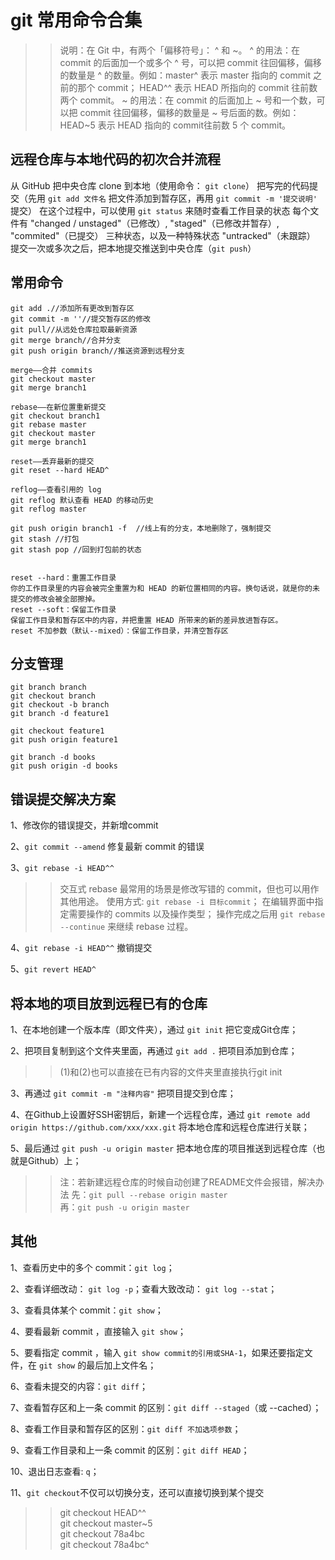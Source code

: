 # git 常用命令合集


>> 说明：在 Git 中，有两个「偏移符号」： ^ 和 ~。
^ 的用法：在 commit 的后面加一个或多个 ^ 号，可以把 commit 往回偏移，偏移的数量是 ^ 的数量。例如：master^ 表示 master 指向的 commit 之前的那个 commit； HEAD^^ 表示 HEAD 所指向的 commit 往前数两个 commit。
~ 的用法：在 commit 的后面加上 ~ 号和一个数，可以把 commit 往回偏移，偏移的数量是 ~ 号后面的数。例如：HEAD~5 表示 HEAD 指向的 commit往前数 5 个 commit。

## 远程仓库与本地代码的初次合并流程

从 GitHub 把中央仓库 clone 到本地（使用命令： `git clone`）
把写完的代码提交（先用 `git add 文件名` 把文件添加到暂存区，再用 `git commit -m '提交说明'` 提交）
在这个过程中，可以使用 `git status` 来随时查看工作目录的状态
每个文件有 "changed / unstaged"（已修改）, "staged"（已修改并暂存）, "commited"（已提交） 三种状态，以及一种特殊状态 "untracked"（未跟踪）
提交一次或多次之后，把本地提交推送到中央仓库（`git push`）


## 常用命令

```
git add .//添加所有更改到暂存区
git commit -m ''//提交暂存区的修改
git pull//从远处仓库拉取最新资源
git merge branch//合并分支
git push origin branch//推送资源到远程分支

merge——合并 commits
git checkout master
git merge branch1

rebase——在新位置重新提交
git checkout branch1
git rebase master
git checkout master
git merge branch1

reset——丢弃最新的提交
git reset --hard HEAD^

reflog——查看引用的 log
git reflog 默认查看 HEAD 的移动历史
git reflog master

git push origin branch1 -f  //线上有的分支，本地删除了，强制提交
git stash //打包
git stash pop //回到打包前的状态


reset --hard：重置工作目录
你的工作目录里的内容会被完全重置为和 HEAD 的新位置相同的内容。换句话说，就是你的未提交的修改会被全部擦掉。
reset --soft：保留工作目录
保留工作目录和暂存区中的内容，并把重置 HEAD 所带来的新的差异放进暂存区。
reset 不加参数（默认--mixed）：保留工作目录，并清空暂存区
```


## 分支管理

```
git branch branch
git checkout branch
git checkout -b branch
git branch -d feature1

git checkout feature1
git push origin feature1

git branch -d books
git push origin -d books
```


## 错误提交解决方案

1、修改你的错误提交，并新增commit

2、`git commit --amend` 修复最新 commit 的错误

3、`git rebase -i HEAD^^`
>> 交互式 rebase 最常用的场景是修改写错的 commit，但也可以用作其他用途。
>> 使用方式:
>> `git rebase -i 目标commit`；
>> 在编辑界面中指定需要操作的 commits 以及操作类型；
>> 操作完成之后用 `git rebase --continue` 来继续 rebase 过程。

4、`git rebase -i HEAD^^` 撤销提交

5、`git revert HEAD^`


## 将本地的项目放到远程已有的仓库

1、在本地创建一个版本库（即文件夹），通过 `git init` 把它变成Git仓库；

2、把项目复制到这个文件夹里面，再通过 `git add .` 把项目添加到仓库；

>> (1)和(2)也可以直接在已有内容的文件夹里直接执行git init

3、再通过 `git commit -m "注释内容"` 把项目提交到仓库；

4、在Github上设置好SSH密钥后，新建一个远程仓库，通过 `git remote add origin https://github.com/xxx/xxx.git` 将本地仓库和远程仓库进行关联；

5、最后通过 `git push -u origin master` 把本地仓库的项目推送到远程仓库（也就是Github）上；

>> 注：若新建远程仓库的时候自动创建了README文件会报错，解决办法
    先：`git pull --rebase origin master`</br>
    再：`git push -u origin master`


## 其他

1、查看历史中的多个 commit：`git log`；

2、查看详细改动： `git log -p`；查看大致改动： `git log --stat`；

3、查看具体某个 commit：`git show`；

4、要看最新 commit ，直接输入 `git show`；

5、要看指定 commit ，输入 `git show commit的引用或SHA-1`，如果还要指定文件，在 `git show` 的最后加上文件名；

6、查看未提交的内容：`git diff`；

7、查看暂存区和上一条 commit 的区别：`git diff --staged`（或 --cached）；

8、查看工作目录和暂存区的区别：`git diff 不加选项参数`；

9、查看工作目录和上一条 commit 的区别：`git diff HEAD`；

10、退出日志查看: `q`；

11、`git checkout`不仅可以切换分支，还可以直接切换到某个提交
>> git checkout HEAD^^</br>
git checkout master~5</br>
git checkout 78a4bc</br>
git checkout 78a4bc^</br>







